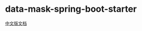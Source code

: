 data-mask-spring-boot-starter
===================================

[中文版文档](https://github.com/wzace123/data-mask-spring-boot-starter/blob/main/README_zh.md)